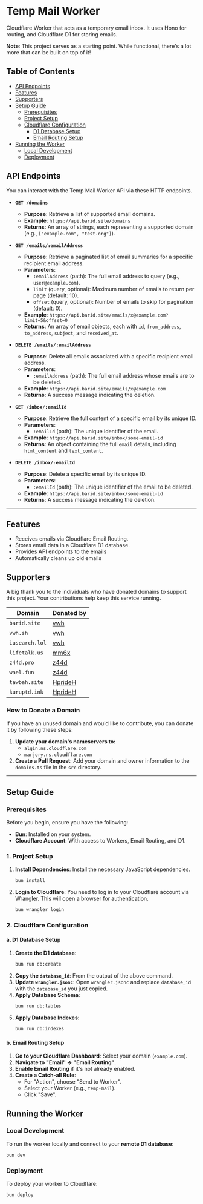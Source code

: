 # Temp Mail Worker

Cloudflare Worker that acts as a temporary email inbox. It uses Hono for routing, and Cloudflare D1 for storing emails.

**Note**: This project serves as a starting point. While functional, there's a lot more that can be built on top of it!

## Table of Contents

*   [API Endpoints](#api-endpoints)
*   [Features](#features)
*   [Supporters](#supporters)
*   [Setup Guide](#setup-guide)
    *   [Prerequisites](#prerequisites)
    *   [Project Setup](#project-setup)
    *   [Cloudflare Configuration](#cloudflare-configuration)
        *   [D1 Database Setup](#d1-database-setup)
        *   [Email Routing Setup](#email-routing-setup)
*   [Running the Worker](#running-the-worker)
    *   [Local Development](#local-development)
    *   [Deployment](#deployment)

## API Endpoints

You can interact with the Temp Mail Worker API via these HTTP endpoints.

*   **`GET /domains`**
    *   **Purpose**: Retrieve a list of supported email domains.
    *   **Example**: `https://api.barid.site/domains`
    *   **Returns**: An array of strings, each representing a supported domain (e.g., `["example.com", "test.org"]`).

*   **`GET /emails/:emailAddress`**
    *   **Purpose**: Retrieve a paginated list of email summaries for a specific recipient email address.
    *   **Parameters**:
        *   `:emailAddress` (path): The full email address to query (e.g., `user@example.com`).
        *   `limit` (query, optional): Maximum number of emails to return per page (default: 10).
        *   `offset` (query, optional): Number of emails to skip for pagination (default: 0).
    *   **Example**: `https://api.barid.site/emails/x@example.com?limit=5&offset=0`
    *   **Returns**: An array of email objects, each with `id`, `from_address`, `to_address`, `subject`, and `received_at`.

*   **`DELETE /emails/:emailAddress`**
    *   **Purpose**: Delete all emails associated with a specific recipient email address.
    *   **Parameters**:
        *   `:emailAddress` (path): The full email address whose emails are to be deleted.
    *   **Example**: `https://api.barid.site/emails/x@example.com`
    *   **Returns**: A success message indicating the deletion.

*   **`GET /inbox/:emailId`**
    *   **Purpose**: Retrieve the full content of a specific email by its unique ID.
    *   **Parameters**:
        *   `:emailId` (path): The unique identifier of the email.
    *   **Example**: `https://api.barid.site/inbox/some-email-id`
    *   **Returns**: An object containing the full `email` details, including `html_content` and `text_content`.

*   **`DELETE /inbox/:emailId`**
    *   **Purpose**: Delete a specific email by its unique ID.
    *   **Parameters**:
        *   `:emailId` (path): The unique identifier of the email to be deleted.
    *   **Example**: `https://api.barid.site/inbox/some-email-id`
    *   **Returns**: A success message indicating the deletion.

---

## Features

*   Receives emails via Cloudflare Email Routing.
*   Stores email data in a Cloudflare D1 database.
*   Provides API endpoints to the emails
*   Automatically cleans up old emails

## Supporters

A big thank you to the individuals who have donated domains to support this project. Your contributions help keep this service running.

| Domain | Donated by |
| --- | --- |
| `barid.site` | [vwh](https://github.com/vwh) |
| `vwh.sh` | [vwh](https://github.com/vwh) |
| `iusearch.lol` | [vwh](https://github.com/vwh) |
| `lifetalk.us` | [mm6x](https://github.com/mm6x) |
| `z44d.pro` | [z44d](https://github.com/z44d) |
| `wael.fun` | [z44d](https://github.com/blockton) |
| `tawbah.site` | [HprideH](https://github.com/HprideH) |
| `kuruptd.ink` | [HprideH](https://github.com/HprideH) |

### How to Donate a Domain

If you have an unused domain and would like to contribute, you can donate it by following these steps:

1.  **Update your domain's nameservers to:**
    *   `algin.ns.cloudflare.com`
    *   `marjory.ns.cloudflare.com`
2.  **Create a Pull Request**: Add your domain and owner information to the `domains.ts` file in the `src` directory.

---

## Setup Guide

### Prerequisites

Before you begin, ensure you have the following:

*   **Bun**: Installed on your system.
*   **Cloudflare Account**: With access to Workers, Email Routing, and D1.

### 1. Project Setup

1.  **Install Dependencies**: Install the necessary JavaScript dependencies.
    ```bash
    bun install
    ```

2.  **Login to Cloudflare**: You need to log in to your Cloudflare account via Wrangler. This will open a browser for authentication.
    ```bash
    bun wrangler login
    ```

### 2. Cloudflare Configuration

#### a. D1 Database Setup

1.  **Create the D1 database**:
    ```bash
    bun run db:create
    ```
2.  **Copy the `database_id`**: From the output of the above command.
3.  **Update `wrangler.jsonc`**: Open `wrangler.jsonc` and replace `database_id` with the `database_id` you just copied.
4.  **Apply Database Schema**:
    ```bash
    bun run db:tables
    ```
5.  **Apply Database Indexes**:
    ```bash
    bun run db:indexes
    ```

#### b. Email Routing Setup

1.  **Go to your Cloudflare Dashboard**: Select your domain (`example.com`).
2.  **Navigate to "Email" -> "Email Routing"**.
3.  **Enable Email Routing** if it's not already enabled.
4.  **Create a Catch-all Rule**:
    *   For "Action", choose "Send to Worker".
    *   Select your Worker (e.g., `temp-mail`).
    *   Click "Save".

## Running the Worker

### Local Development

To run the worker locally and connect to your **remote D1 database**:

```bash
bun dev
```

### Deployment

To deploy your worker to Cloudflare:

```bash
bun deploy
```